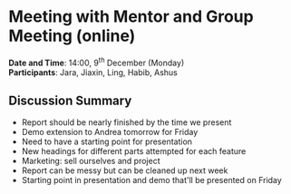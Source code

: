 # Meeting with Mentor and Group Meeting (online)
**Date and Time**: 14:00, 9<sup>th</sup> December (Monday)\
**Participants**: Jara, Jiaxin, Ling, Habib, Ashus
## Discussion Summary
- Report should be nearly finished by the time we present
- Demo extension to Andrea tomorrow for Friday
- Need to have a starting point for presentation
- New headings for different parts attempted for each feature
- Marketing: sell ourselves and project
- Report can be messy but can be cleaned up next week
- Starting point in presentation and demo that'll be presented on Friday